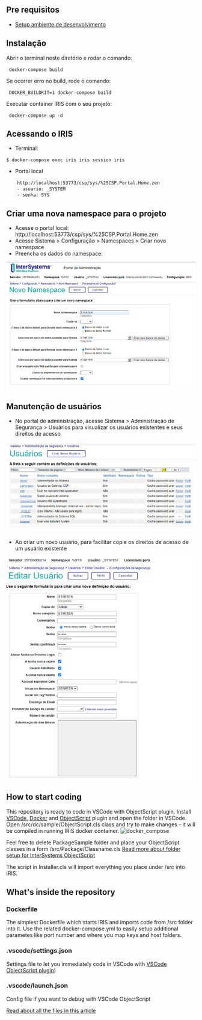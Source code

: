 ## Pre requisitos

- [Setup ambiente de desenvolvimento](/Instructions/SETUP.md)

## Instalação

Abrir o terminal neste diretório e rodar o comando:

```
 docker-compose build
```

Se ocorrer erro no build, rode o comando:
 
```
 DOCKER_BUILDKIT=1 docker-compose build
```

Executar container IRIS com o seu projeto:

```
 docker-compose up -d
```

## Acessando o IRIS

- Terminal:

```
$ docker-compose exec iris iris session iris
```

- Portal local
```
	http://localhost:53773/csp/sys/%25CSP.Portal.Home.zen
    - usuario: _SYSTEM
    - senha: SYS
```

## Criar uma nova namespace para o projeto
- Acesse o portal local:  http://localhost:53773/csp/sys/%25CSP.Portal.Home.zen
- Acesse Sistema > Configuração > Namespaces > Criar novo namespace
- Preencha os dados do namespace:

![namespace.png](/Instructions/images/namespace.png)


## Manutenção de usuários

- No portal de administração, acesse Sistema > Administração de Segurança > Usuários para visualizar os usuários existentes e seus direitos de acesso

![irisusuarios.png](/Instructions/images/irisusuarios.png)

- Ao criar um novo usuário, para facilitar copie os direitos de acesso de um usuário existente

![irisnovousuario.png](/Instructions/images/irisnovousuario.png)






## How to start coding
This repository is ready to code in VSCode with ObjectScript plugin.
Install [VSCode](https://code.visualstudio.com/), [Docker](https://marketplace.visualstudio.com/items?itemName=ms-azuretools.vscode-docker) and [ObjectScript](https://marketplace.visualstudio.com/items?itemName=daimor.vscode-objectscript) plugin and open the folder in VSCode.
Open /src/dc/sample/ObjectScript.cls class and try to make changes - it will be compiled in running IRIS docker container.
![docker_compose](https://user-images.githubusercontent.com/2781759/76656929-0f2e5700-6547-11ea-9cc9-486a5641c51d.gif)

Feel free to delete PackageSample folder and place your ObjectScript classes in a form
/src/Package/Classname.cls
[Read more about folder setup for InterSystems ObjectScript](https://community.intersystems.com/post/simplified-objectscript-source-folder-structure-package-manager)

The script in Installer.cls will import everything you place under /src into IRIS.


## What's inside the repository

### Dockerfile

The simplest Dockerfile which starts IRIS and imports code from /src folder into it.
Use the related docker-compose.yml to easily setup additional parametes like port number and where you map keys and host folders.


### .vscode/settings.json

Settings file to let you immediately code in VSCode with [VSCode ObjectScript plugin](https://marketplace.visualstudio.com/items?itemName=daimor.vscode-objectscript))

### .vscode/launch.json
Config file if you want to debug with VSCode ObjectScript

[Read about all the files in this article](https://community.intersystems.com/post/dockerfile-and-friends-or-how-run-and-collaborate-objectscript-projects-intersystems-iris)
